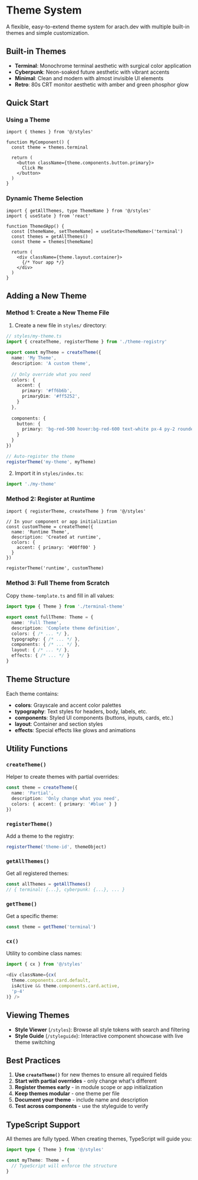 # Theme System

A flexible, easy-to-extend theme system for arach.dev with multiple built-in themes and simple customization.

## Built-in Themes

- **Terminal**: Monochrome terminal aesthetic with surgical color application
- **Cyberpunk**: Neon-soaked future aesthetic with vibrant accents  
- **Minimal**: Clean and modern with almost invisible UI elements
- **Retro**: 80s CRT monitor aesthetic with amber and green phosphor glow

## Quick Start

### Using a Theme

```tsx
import { themes } from '@/styles'

function MyComponent() {
  const theme = themes.terminal
  
  return (
    <button className={theme.components.button.primary}>
      Click Me
    </button>
  )
}
```

### Dynamic Theme Selection

```tsx
import { getAllThemes, type ThemeName } from '@/styles'
import { useState } from 'react'

function ThemedApp() {
  const [themeName, setThemeName] = useState<ThemeName>('terminal')
  const themes = getAllThemes()
  const theme = themes[themeName]
  
  return (
    <div className={theme.layout.container}>
      {/* Your app */}
    </div>
  )
}
```

## Adding a New Theme

### Method 1: Create a New Theme File

1. Create a new file in `styles/` directory:

```ts
// styles/my-theme.ts
import { createTheme, registerTheme } from './theme-registry'

export const myTheme = createTheme({
  name: 'My Theme',
  description: 'A custom theme',
  
  // Only override what you need
  colors: {
    accent: {
      primary: '#ff6b6b',
      primaryDim: '#ff5252',
    }
  },
  
  components: {
    button: {
      primary: 'bg-red-500 hover:bg-red-600 text-white px-4 py-2 rounded'
    }
  }
})

// Auto-register the theme
registerTheme('my-theme', myTheme)
```

2. Import it in `styles/index.ts`:

```ts
import './my-theme'
```

### Method 2: Register at Runtime

```tsx
import { registerTheme, createTheme } from '@/styles'

// In your component or app initialization
const customTheme = createTheme({
  name: 'Runtime Theme',
  description: 'Created at runtime',
  colors: {
    accent: { primary: '#00ff00' }
  }
})

registerTheme('runtime', customTheme)
```

### Method 3: Full Theme from Scratch

Copy `theme-template.ts` and fill in all values:

```ts
import type { Theme } from './terminal-theme'

export const fullTheme: Theme = {
  name: 'Full Theme',
  description: 'Complete theme definition',
  colors: { /* ... */ },
  typography: { /* ... */ },
  components: { /* ... */ },
  layout: { /* ... */ },
  effects: { /* ... */ }
}
```

## Theme Structure

Each theme contains:

- **colors**: Grayscale and accent color palettes
- **typography**: Text styles for headers, body, labels, etc.
- **components**: Styled UI components (buttons, inputs, cards, etc.)
- **layout**: Container and section styles
- **effects**: Special effects like glows and animations

## Utility Functions

### `createTheme()`
Helper to create themes with partial overrides:

```ts
const theme = createTheme({
  name: 'Partial',
  description: 'Only change what you need',
  colors: { accent: { primary: '#blue' } }
})
```

### `registerTheme()`
Add a theme to the registry:

```ts
registerTheme('theme-id', themeObject)
```

### `getAllThemes()`
Get all registered themes:

```ts
const allThemes = getAllThemes()
// { terminal: {...}, cyberpunk: {...}, ... }
```

### `getTheme()`
Get a specific theme:

```ts
const theme = getTheme('terminal')
```

### `cx()`
Utility to combine class names:

```ts
import { cx } from '@/styles'

<div className={cx(
  theme.components.card.default,
  isActive && theme.components.card.active,
  'p-4'
)} />
```

## Viewing Themes

- **Style Viewer** (`/styles`): Browse all style tokens with search and filtering
- **Style Guide** (`/styleguide`): Interactive component showcase with live theme switching

## Best Practices

1. **Use `createTheme()`** for new themes to ensure all required fields
2. **Start with partial overrides** - only change what's different
3. **Register themes early** - in module scope or app initialization  
4. **Keep themes modular** - one theme per file
5. **Document your theme** - include name and description
6. **Test across components** - use the styleguide to verify

## TypeScript Support

All themes are fully typed. When creating themes, TypeScript will guide you:

```ts
import type { Theme } from '@/styles'

const myTheme: Theme = {
  // TypeScript will enforce the structure
}
```